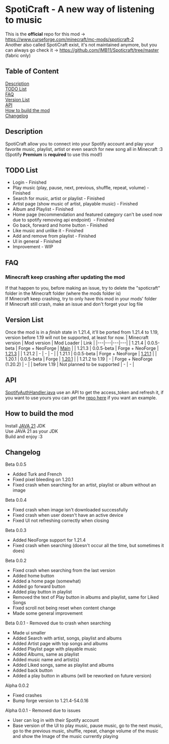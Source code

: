 # SpotiCraft - A new way of listening to music

This is the **official** repo for this mod -> https://www.curseforge.com/minecraft/mc-mods/spoticraft-2 \
Another also called SpotiCraft exist, it's not maintained anymore, but you can always go check it -> https://github.com/IMB11/Spoticraft/tree/master (fabric only)

## Table of Content
[Description](#description)\
[TODO List](#todo-list)\
[FAQ](#faq)\
[Version List](#version-list)\
[API](#api)\
[How to build the mod](#how-to-build-the-mod)\
[Changelog](#changelog)

## Description
SpotiCraft allow you to connect into your Spotify account and play your favorite music, playlist, artist or even search for new song all in Minecraft :3 (Spotify **Premium** is **required** to use this mod!)

## TODO List
- Login - Finished
- Play music (play, pause, next, previous, shuffle, repeat, volume) - Finished
- Search for music, artist or playlist - Finished
- Artist page (show music of artist, playable music) - Finished
- Album and Playlist - Finished
- Home page (recommendation and featured category can't be used now due to spotify removing api endpoint)  - Finished
- Go back, forward and home button - Finished
- Like music and unlike it - Finished
- Add and remove from playlist - Finished
- UI in general - Finished
- Improvement - WIP

## FAQ

### Minecraft keep crashing after updating the mod

If that happen to you, before making an issue, try to delete the "spoticraft" folder in the Minecraft folder (where the mods folder is)\
If Minecraft keep crashing, try to only have this mod in your mods' folder\
If Minecraft still crash, make an issue and don't forget your log file

## Version List
Once the mod is in a *finish* state in 1.21.4, it'll be ported from 1.21.4 to 1.19, version before 1.19 will not be supported, at least for now.
| Minecraft version | Mod version | Mod Loader | Link |
|---|---|---|---|
| 1.21.4 | 0.0.5-beta | Forge + NeoForge | [Main](https://github.com/LeonimusTTV/SpotiCraft/tree/master) |
| 1.21.3 | 0.0.5-beta | Forge + NeoForge | [1.21.3](https://github.com/LeonimusTTV/SpotiCraft/tree/1.21.3) |
| 1.21.2 | - | - | - |
| 1.21.1 | 0.0.5-beta | Forge + NeoForge | [1.21.1](https://github.com/LeonimusTTV/SpotiCraft/tree/1.21.1) |
| 1.20.1 | 0.0.5-beta | Forge | [1.20.1](https://github.com/LeonimusTTV/SpotiCraft/tree/1.20.1) |
| 1.21.2 to 1.19 | - | Forge + NeoForge (1.20.2) | - |
| before 1.19 | Not planned to be supported | - |  - |

## API
[SpotifyAuthHandler.java](https://github.com/LeonimusTTV/SpotiCraft/blob/master/src/main/java/com/leonimust/spoticraft/server/SpotifyAuthHandler.java#L31) use an API to get the access_token and refresh it, if you want to use yours you can get the [repo here](https://github.com/LeonimusTTV/SpotiCraft-API) if you want an example.

## How to build the mod
Install [JAVA 21](https://adoptium.net/temurin/releases/) JDK\
Use JAVA 21 as your JDK\
Build and enjoy :3

## Changelog
Beta 0.0.5
- Added Turk and French
- Fixed pixel bleeding on 1.20.1
- Fixed crash when searching for an artist, playlist or album without an image

Beta 0.0.4
- Fixed crash when image isn't downloaded successfully
- Fixed crash when user doesn't have an active device
- Fixed UI not refreshing correctly when closing

Beta 0.0.3
- Added NeoForge support for 1.21.4
- Fixed crash when searching (doesn't occur all the time, but sometimes it does)

Beta 0.0.2
- Fixed crash when searching from the last version
- Added home button
- Added a home page (somewhat)
- Added go forward button
- Added play button in playlist
- Removed the text of Play button in albums and playlist, same for Liked Songs
- Fixed scroll not being reset when content change
- Made some general improvement

Beta 0.0.1 - Removed due to crash when searching
- Made ui smaller
- Added Search with artist, songs, playlist and albums
- Added Artist page with top songs and albums
- Added Playlist page with playable music
- Added Albums, same as playlist
- Added music name and artist(s)
- Added Liked songs, same as playlist and albums
- Added back button
- Added a play button in albums (will be reworked on future version)

Alpha 0.0.2
- Fixed crashes
- Bump forge version to 1.21.4-54.0.16

Alpha 0.0.1 - Removed due to issues
- User can log in with their Spotify account
- Base version of the UI to play music, pause music, go to the next music, go to the previous music, shuffle, repeat, change volume of the music and show the Image of the music currently playing
